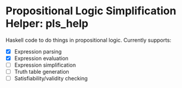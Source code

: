 # Propositional Logic Simplification Helper: pls_help

Haskell code to do things in propositional logic. Currently supports:
- [x] Expression parsing
- [x] Expression evaluation
- [ ] Expression simplification
- [ ] Truth table generation
- [ ] Satisfiability/validity checking
